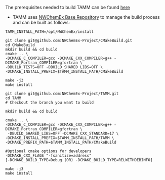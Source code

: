 
The prerequisites needed to build TAMM can be found [here](dox/prerequisites.md) 

- TAMM uses [NWChemEx Base Repository](https://github.com/NWChemEx-Project/CMakeBuild) to manage the build process and can be built as follows:

```
TAMM_INSTALL_PATH=/opt/NWChemEx/install

git clone git@github.com:NWChemEx-Project/CMakeBuild.git
cd CMakeBuild
mkdir build && cd build
cmake .. \ 
-DCMAKE_C_COMPILER=gcc -DCMAKE_CXX_COMPILER=g++ -DCMAKE_Fortran_COMPILER=gfortran \ 
-DBUILD_TESTS=OFF -DBUILD_SHARED_LIBS=OFF \ 
-DCMAKE_INSTALL_PREFIX=$TAMM_INSTALL_PATH/CMakeBuild

make -j3
make install
```

```
git clone git@github.com:NWChemEx-Project/TAMM.git
cd TAMM
# Checkout the branch you want to build

mkdir build && cd build

cmake .. \ 
-DCMAKE_C_COMPILER=gcc -DCMAKE_CXX_COMPILER=g++ -DCMAKE_Fortran_COMPILER=gfortran \ 
 -DBUILD_SHARED_LIBS=OFF -DCMAKE_CXX_STANDARD=17 \ 
-DCMAKE_INSTALL_PREFIX=$TAMM_INSTALL_PATH/TAMM \
-DCMAKE_PREFIX_PATH=$TAMM_INSTALL_PATH/CMakeBuild 

#Optional cmake options for developers
-DCMAKE_CXX_FLAGS "-fsanitize=address"
[-DCMAKE_BUILD_TYPE=Debug (OR) -DCMAKE_BUILD_TYPE=RELWITHDEBINFO]

make -j3
make install
```

